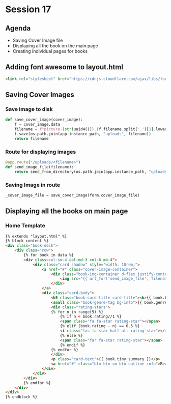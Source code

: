 # Session 17

## Agenda
- Saving Cover Image file
- Displaying all the book on the main page
- Creating individual pages for books

## Adding font awesome to layout.html

```html
<link rel="stylesheet" href="https://cdnjs.cloudflare.com/ajax/libs/font-awesome/6.4.0/css/all.min.css">
```

## Saving Cover Images

### Save image to disk

```py
def save_cover_image(cover_image):
    f = cover_image.data
    filename = f"picture-{str(uuid4())}.{f.filename.split('.')[1].lower()}"
    f.save(os.path.join(app.instance_path, "uploads", filename))
    return filename
```

### Route for displaying images
```py
@app.route("/uploads/<filename>")
def send_image_file(filename):
    return send_from_directory(os.path.join(app.instance_path, "uploads"), filename)
```

### Saving Image in route
```py
_cover_image_file = save_cover_image(form.cover_image_file)
```

## Displaying all the books on main page

### Home Template
```html
{% extends "layout.html" %}
{% block content %}
<div class="book-deck">
    <div class="row">
        {% for book in data %}
        <div class=col-sm-4 col-md-3 col-6 mb-4">
            <div class="card shadow" style="width: 18rem;">
                <a href="#" class="cover-image-container">
                    <div class="book-img-container d-flex justify-content-center p-2 bg-secondary">
                        <img src="{{ url_for('send_image_file', filename=book.image) }}" style="max-width:150px;" class="card-img-top" alt="...">
                    </div>
                </a>
                <div class="card-body">
                    <h5 class="book-card-title card-title"><b>{{ book.book_title }}</b></h5>
                    <small class="book-genre-tag bg-info">{{ book.genre }}</small>
                    <div class="rating-stars">
                    {% for n in range(5) %}
                        {% if n < book.rating//1 %}
                        <span class="fa fa-star rating-star"></span>
                        {% elif (book.rating - n) == 0.5 %}
                        <i class="fas fa-star-half-alt rating-star"></i>
                        {% else %}
                        <span class="far fa-star rating-star"></span>
                        {% endif %}
                    {% endfor %}
                    </div>
                    <p class="card-text">{{ book.tiny_summary }}</p>
                    <a href="#" class="btn btn-sm btn-outline-info">Read Review</a>
                </div>
            </div>
        </div>
        {% endfor %}
    </div>
</div>
{% endblock %}
```
